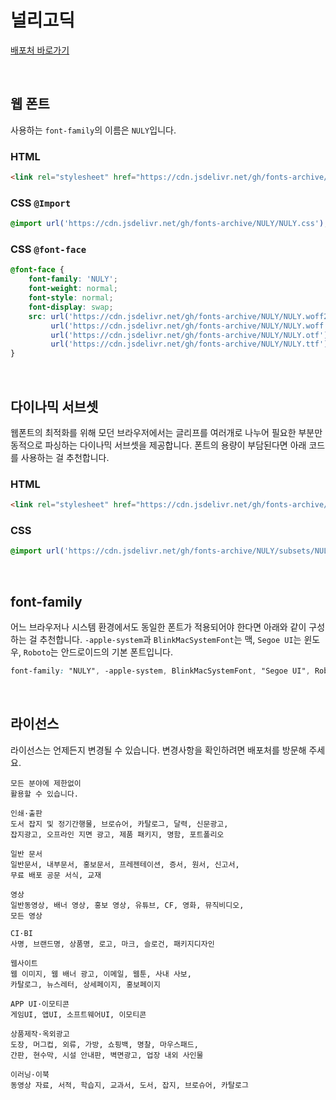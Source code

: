 # 널리고딕

[배포처 바로가기](http://www.earlyfont.com/portfolio/EARLYFONT_NULY%20GO)

&nbsp;

## 웹 폰트

사용하는 `font-family`의 이름은 `NULY`입니다.

### HTML

```html
<link rel="stylesheet" href="https://cdn.jsdelivr.net/gh/fonts-archive/NULY/NULY.css" type="text/css"/>
```

### CSS `@Import`

```css
@import url('https://cdn.jsdelivr.net/gh/fonts-archive/NULY/NULY.css');
```

### CSS `@font-face`

```css
@font-face {
    font-family: 'NULY';
    font-weight: normal;
    font-style: normal;
    font-display: swap;
    src: url('https://cdn.jsdelivr.net/gh/fonts-archive/NULY/NULY.woff2') format('woff2'),
         url('https://cdn.jsdelivr.net/gh/fonts-archive/NULY/NULY.woff') format('woff'),
         url('https://cdn.jsdelivr.net/gh/fonts-archive/NULY/NULY.otf') format('opentype'),
         url('https://cdn.jsdelivr.net/gh/fonts-archive/NULY/NULY.ttf') format('truetype');
}
```

&nbsp;

## 다이나믹 서브셋

웹폰트의 최적화를 위해 모던 브라우저에서는 글리프를 여러개로 나누어 필요한 부분만 동적으로 파싱하는 다이나믹 서브셋을 제공합니다. 폰트의 용량이 부담된다면 아래 코드를 사용하는 걸 추천합니다.

### HTML

```html
<link rel="stylesheet" href="https://cdn.jsdelivr.net/gh/fonts-archive/NULY/subsets/NULY-dynamic-subset.css" type="text/css"/>
```

### CSS

```css
@import url('https://cdn.jsdelivr.net/gh/fonts-archive/NULY/subsets/NULY-dynamic-subset.css');
```

&nbsp;

## font-family

어느 브라우저나 시스템 환경에서도 동일한 폰트가 적용되어야 한다면 아래와 같이 구성하는 걸 추천합니다. `-apple-system`과 `BlinkMacSystemFont`는 맥, `Segoe UI`는 윈도우, `Roboto`는 안드로이드의 기본 폰트입니다.


```css
font-family: "NULY", -apple-system, BlinkMacSystemFont, "Segoe UI", Roboto, Oxygen, Ubuntu, Cantarell, "Open Sans", "Helvetica Neue", sans-serif;
```

&nbsp;

## 라이선스

라이선스는 언제든지 변경될 수 있습니다. 변경사항을 확인하려면 배포처를 방문해 주세요.

```
모든 분야에 제한없이 
활용할 수 있습니다.

인쇄·출판
도서 잡지 및 정기간행물, 브로슈어, 카탈로그, 달력, 신문광고,
잡지광고, 오프라인 지면 광고, 제품 패키지, 명함, 포트폴리오

일반 문서
일반문서, 내부문서, 홍보문서, 프레젠테이션, 증서, 원서, 신고서,
무료 배포 공문 서식, 교재

영상
일반동영상, 배너 영상, 홍보 영상, 유튜브, CF, 영화, 뮤직비디오,
모든 영상

CI·BI
사명, 브랜드명, 상품명, 로고, 마크, 슬로건, 패키지디자인

웹사이트
웹 이미지, 웹 배너 광고, 이메일, 웹툰, 사내 사보,
카탈로그, 뉴스레터, 상세페이지, 홍보페이지

APP UI·이모티콘
게임UI, 앱UI, 소프트웨어UI, 이모티콘

상품제작·옥외광고
도장, 머그컵, 외류, 가방, 쇼핑백, 명찰, 마우스패드,
간판, 현수막, 시설 안내판, 벽면광고, 업장 내외 사인물

이러닝·이북
동영상 자료, 서적, 학습지, 교과서, 도서, 잡지, 브로슈어, 카탈로그
```
